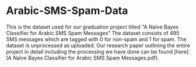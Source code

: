 # Arabic-SMS-Spam-Data

This is the dataset used for our graduation project titled "A Naïve Bayes Classifier for Arabic SMS Spam Messages"
The dataset consists of 495 SMS messages which are tagged with 0 for non-spam and 1 for spam. The dataset is unprocessed as uploaded.
Our research paper outlining the entire project in detail including the processing we have done can be found [here](A Naïve Bayes Classifier for Arabic SMS Spam Messages.pdf).
